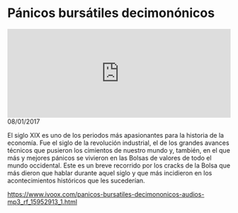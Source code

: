 # Pánicos bursátiles decimonónicos
<iframe id='audio_88903085' frameborder='0' allowfullscreen='' scrolling='no' height='200' style='width:100%;' src='https://www.ivoox.com/player_ej_15952913_6_1.html' loading='lazy'></iframe>08/01/2017

El siglo XIX es uno de los periodos más apasionantes para la historia de la economía. Fue el siglo de la revolución industrial, el de los grandes avances técnicos que pusieron los cimientos de nuestro mundo y, también, en el que más y mejores pánicos se vivieron en las Bolsas de valores de todo el mundo occidental. Este es un breve recorrido por los cracks de la Bolsa que más dieron que hablar durante aquel siglo y que más incidieron en los acontecimientos históricos que les sucederían.

https://www.ivoox.com/panicos-bursatiles-decimononicos-audios-mp3_rf_15952913_1.html
